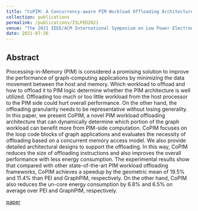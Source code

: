 ```yaml
---
title: "CoPIM: A Concurrency-aware PIM Workload Offloading Architecture for Graph Applications"
collection: publications
permalink: /publications/ISLPED2021
venue: "The 2021 IEEE/ACM International Symposium on Low Power Electronics and Design (ISLPED 2021)"
date: 2021-07-26
---
```


## Abstract

Processing-in-Memory (PIM) is considered a promising solution to improve the performance of graph-computing applications by minimizing the data movement between the host and memory. Which workload to offload and how to offload it to PIM logic determine whether the PIM architecture is well utilized. Offloading too much or too little workload from the host processor to the PIM side could hurt overall performance. On the other hand, the offloading granularity needs to be representative without losing generality. In this paper, we present CoPIM, a novel PIM workload offloading architecture that can dynamically determine which portion of the graph workload can benefit more from PIM-side computation. CoPIM focuses on the loop code blocks of graph applications and evaluates the necessity of offloading based on a concurrent memory access model. We also provide detailed architectural designs to support the offloading. In this way, CoPIM reduces the size of offloading instructions and also improves the overall performance with less energy consumption. The experimental results show that compared with other state-of-the-art PIM workload offloading frameworks, CoPIM achieves a speedup by the geometric mean of 19.5% and 11.4% than PEI and GraphPIM, respectively. On the other hand, CoPIM also reduces the un-core energy consumption by 6.8% and 6.5% on average over PEI and GraphPIM, respectively.

[paper](../files/ISLPED2021/CoPIM_paper.pdf)
